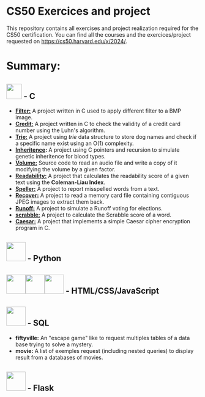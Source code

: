 # CS50 Exercices and project
This repository contains all exercises and project realization required for the CS50 certification.
You can find all the courses and the exercices/project requested on https://cs50.harvard.edu/x/2024/.
# Summary:

## <img src="https://cdn.jsdelivr.net/gh/devicons/devicon@latest/icons/c/c-original.svg" width="40px" /> - C
- **[Filter:](https://github.com/4xel-C/CS50_codes/tree/reorganization/C_filter)** A project written in C used to apply different filter to a BMP image.
- **[Credit:](https://github.com/4xel-C/CS50_codes/tree/reorganization/C_credit)** A project written in C to check the validity of a credit card number using the Luhn's algorithm.
- **[Trie:](https://github.com/4xel-C/CS50_codes/tree/reorganization/C_trie)** A project using *trie* data structure to store dog names and check if a specific name exist using an O(1) complexity.
- **[Inheritence](https://github.com/4xel-C/CS50_codes/tree/main/C_inheritance):** A project using C pointers and recursion to simulate genetic inheritence for blood types.
- **[Volume:](https://github.com/4xel-C/CS50_codes/tree/reorganization/C_Volume_modification)** Source code to read an audio file and write a copy of it modifying the volume by a given factor.
- **[Readability:](https://github.com/4xel-C/CS50_codes/tree/reorganization/C_readability)** A project that calculates the readability score of a given text using the **Coleman-Liau Index**.
- **[Speller:](https://github.com/4xel-C/CS50_codes/tree/reorganization/C_speller)** A project to report misspelled words from a text.
- **[Recover:](https://github.com/4xel-C/CS50_codes/tree/reorganization/C_recover)** A project to read a memory card file containing contiguous JPEG images to extract them back.
- **[Runoff:](https://github.com/4xel-C/CS50_codes/tree/reorganization/C_runoff)** A project to simulate a Runoff voting for elections.
- **[scrabble:](https://github.com/4xel-C/CS50_codes/tree/reorganization/C_scrabble)** A project to calculate the Scrabble score of a word.
- **[Caesar:](https://github.com/4xel-C/CS50_codes/tree/reorganization/C_caesar)** A project that implements a simple Caesar cipher encryption program in C.

## <img src="https://cdn.jsdelivr.net/gh/devicons/devicon@latest/icons/python/python-original.svg" width="50px"/> - Python

## <img src="https://cdn.jsdelivr.net/gh/devicons/devicon@latest/icons/html5/html5-original.svg" width="50px"><img src="https://cdn.jsdelivr.net/gh/devicons/devicon@latest/icons/css3/css3-original.svg" width="50px" /><img src="https://cdn.jsdelivr.net/gh/devicons/devicon@latest/icons/javascript/javascript-original.svg" width="50px"/> - HTML/CSS/JavaScript

## <img src="https://cdn.jsdelivr.net/gh/devicons/devicon@latest/icons/azuresqldatabase/azuresqldatabase-original.svg" width="50px"/> - SQL
- **fiftyville:** An "escape game" like to request multiples tables of a data base trying to solve a mystery.
- **movie:** A list of exemples request (including nested queries) to display result from a databases of movies.

## <img src="https://cdn.jsdelivr.net/gh/devicons/devicon@latest/icons/flask/flask-original.svg" width="50px" /> - Flask
